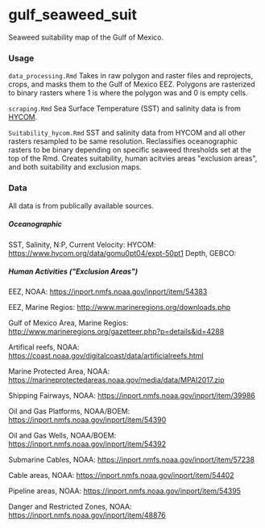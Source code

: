 # gulf_seaweed_suit

Seaweed suitability map of the Gulf of Mexico.

### Usage

<code>data_processing.Rmd</code> Takes in raw polygon and raster files and reprojects, crops, and masks them to the Gulf of Mexico EEZ. Polygons are rasterized to binary rasters where 1 is where the polygon was and 0 is empty cells.

<code>scraping.Rmd</code> Sea Surface Temperature (SST) and salinity data is from [HYCOM](https://www.hycom.org/data/gomu0pt04/expt-50pt1). 

<code>Suitability_hycom.Rmd</code> SST and salinity data from HYCOM and all other rasters resampled to be same resolution. Reclassifies oceanographic rasters to be binary depending on specific seaweed thresholds set at the top of the Rmd. Creates suitability, human acitvies areas "exclusion areas", and both suitability and exclusion maps.

### Data

All data is from publically available sources.

##### Oceanographic

SST, Salinity, N:P, Current Velocity: HYCOM: https://www.hycom.org/data/gomu0pt04/expt-50pt1
Depth, GEBCO:

##### Human Activities ("Exclusion Areas")

EEZ, NOAA: https://inport.nmfs.noaa.gov/inport/item/54383

EEZ, Marine Regios: http://www.marineregions.org/downloads.php

Gulf of Mexico Area, Marine Regios: http://www.marineregions.org/gazetteer.php?p=details&id=4288

Artifical reefs, NOAA: https://coast.noaa.gov/digitalcoast/data/artificialreefs.html

Marine Protected Area, NOAA: https://marineprotectedareas.noaa.gov/media/data/MPAI2017.zip

Shipping Fairways, NOAA: https://inport.nmfs.noaa.gov/inport/item/39986

Oil and Gas Platforms, NOAA/BOEM: https://inport.nmfs.noaa.gov/inport/item/54390

Oil and Gas Wells, NOAA/BOEM: https://inport.nmfs.noaa.gov/inport/item/54392

Submarine Cables, NOAA: https://inport.nmfs.noaa.gov/inport/item/57238

Cable areas, NOAA: https://inport.nmfs.noaa.gov/inport/item/54402

Pipeline areas, NOAA: https://inport.nmfs.noaa.gov/inport/item/54395

Danger and Restricted Zones, NOAA: https://inport.nmfs.noaa.gov/inport/item/48876


